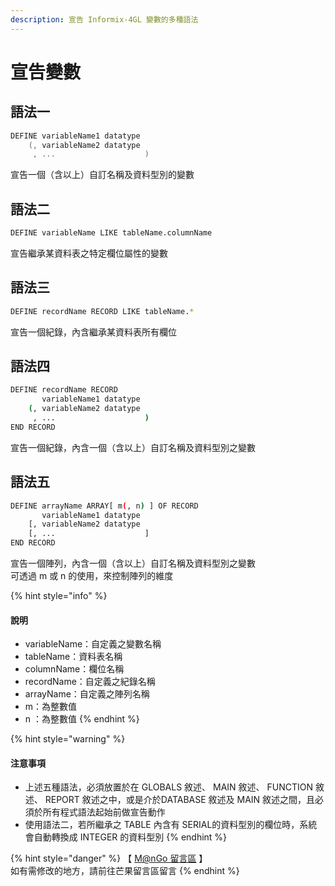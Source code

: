 ```yaml
---
description: 宣告 Informix-4GL 變數的多種語法
---
```


# 宣告變數

## 語法一

```objectivec
DEFINE variableName1 datatype
    (, variableName2 datatype
     , ...                    )
```

宣告一個（含以上）自訂名稱及資料型別的變數

## 語法二

```bash
DEFINE variableName LIKE tableName.columnName
```

宣告繼承某資料表之特定欄位屬性的變數

## 語法三

```bash
DEFINE recordName RECORD LIKE tableName.*
```

宣告一個紀錄，內含繼承某資料表所有欄位

## 語法四

```bash
DEFINE recordName RECORD
       variableName1 datatype
    (, variableName2 datatype
     , ...                    )
END RECORD
```

宣告一個紀錄，內含一個（含以上）自訂名稱及資料型別之變數

## 語法五

```bash
DEFINE arrayName ARRAY[ m(, n) ] OF RECORD
       variableName1 datatype
    [, variableName2 datatype
    [, ...                    ]
END RECORD
```

宣告一個陣列，內含一個（含以上）自訂名稱及資料型別之變數\
可透過 m 或 n 的使用，來控制陣列的維度

{% hint style="info" %}
#### 說明

* variableName：自定義之變數名稱
* tableName：資料表名稱
* columnName：欄位名稱
* recordName：自定義之紀錄名稱
* arrayName：自定義之陣列名稱
* m：為整數值
* n ：為整數值
{% endhint %}

{% hint style="warning" %}
#### &#x20;注意事項

* 上述五種語法，必須放置於在 GLOBALS 敘述、 MAIN 敘述、 FUNCTION 敘述、 REPORT 敘述之中，或是介於DATABASE 敘述及 MAIN 敘述之間，且必須於所有程式語法起始前做宣告動作
* 使用語法二，若所繼承之 TABLE 內含有 SERIAL的資料型別的欄位時，系統會自動轉換成 INTEGER 的資料型別
{% endhint %}

{% hint style="danger" %}
【 [M@nGo 留言區](https://give0714.pixnet.net/blog/post/45993157-informix-4gl-%E8%AE%8A%E6%95%B8%E5%AE%A3%E5%91%8A) 】\
如有需修改的地方，請前往芒果留言區留言
{% endhint %}
